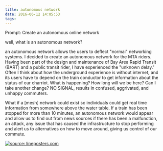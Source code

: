 ```yaml
---
title: autonomous network
date: 2016-06-12 14:05:53
tags:
---
```

Prompt: Create an autonomous online network

well, what is an autonomous network?

an autonomous network allows the users to deflect "normal" networking systems. I decided to create an autonomous network for the MTA riders.  Having been part of the design and maintenance of Bay Area Rapid Transit (BART) and a public transit rider, I have experienced the "unknown delay." Often I think about how the underground experience is without internet, and its users have  to depend on the train conductor to get information about the status of our charriot. What is happening? How long will we be here? Can I take another change? NO SIGNAL, results in confused, aggrivated, and unhappy commuters.  

What if a [mesh] network could exist so individuals could get real time information from somewhere above the water table.  If a train has been stopped for more than 10 minutes, an autonomous network would appear and allow us to find out from news sources if there has been a malfunction, an attack, any issue that has caused the infrastructure to stop performing and alert us to alternatives on how to move around, giving us control of our commute.

<a href="http://www.underconsideration.com/quipsologies/quip_images/tumblr_lv36gvRrWn1qge8fmo5_1280.jpg"><img src="http://www.underconsideration.com/quipsologies/quip_images/tumblr_lv36gvRrWn1qge8fmo5_1280.jpg" title="source: lineposters.com" /></a>
